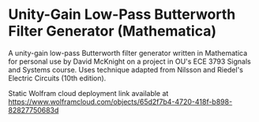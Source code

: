 # Unity-Gain Low-Pass Butterworth Filter Generator (Mathematica)


A unity-gain low-pass Butterworth filter generator written in Mathematica for personal use by David McKnight on a project in OU's ECE 3793 Signals and Systems course. Uses technique adapted from Nilsson and Riedel's Electric Circuits (10th edition).

Static Wolfram cloud deployment link available at https://www.wolframcloud.com/objects/65d2f7b4-4720-418f-b898-82827750683d
